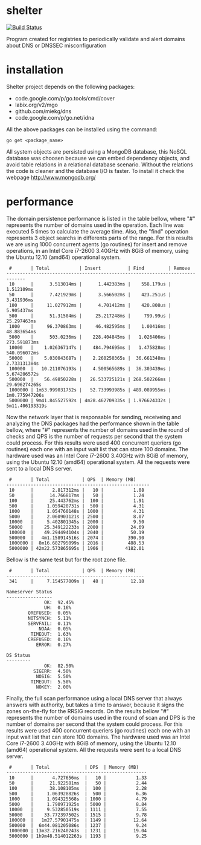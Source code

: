shelter
=======

[![Build Status](https://travis-ci.org/rafaeljusto/shelter.png?branch=rest)](https://travis-ci.org/rafaeljusto/shelter)

Program created for registries to periodically validate and alert domains about DNS or
DNSSEC misconfiguration

installation
============

Shelter project depends on the following packages:
* code.google.com/p/go.tools/cmd/cover
* labix.org/v2/mgo
* github.com/miekg/dns
* code.google.com/p/go.net/idna

All the above packages can be installed using the command:

```
go get <package_name>
```

All system objects are persisted using a MongoDB database, this NoSQL database was choosen
because we can embed dependency objects, and avoid table relations in a relational
database scenario. Without the relations the code is cleaner and the database I/O is
faster. To install it check the webpage http://www.mongodb.org/

performance
===========

The domain persistence performance is listed in the table bellow, where "#" represents the
number of domains used in the operation. Each line was executed 5 times to calculate the
average time. Also, the "find" operation represents 3 object searchs in differents parts
of the range. For this results we are using 1000 concurrent agents (go routines) for
insert and remove operations, in an Intel Core i7-2600 3.40GHz with 8GiB of memory, using
the Ubuntu 12.10 (amd64) operational system.

```
 #       | Total           | Insert          | Find         | Remove
-----------------------------------------------------------------------------
 10      |      3.513014ms |      1.442383ms |    558.179us |      1.512109ms
 50      |      7.421929ms |      3.566502ms |    423.251us |      3.431936ms
 100     |     11.027912ms |      4.701412ms |    420.808us |      5.905437ms
 500     |      51.31504ms |     25.217248ms |     799.99us |     25.297463ms
 1000    |     96.370863ms |     46.482595ms |    1.00416ms |     48.883654ms
 5000    |      503.0236ms |    228.404845ms |   1.026406ms |    273.591873ms
 10000   |    1.026367147s |    484.794695ms |   1.475828ms |    540.096072ms
 50000   |    5.030043687s |    2.260250365s |  36.661348ms |    2.733131384s
 100000  |   10.211076193s |    4.500565689s |  36.303439ms |    5.674206572s
 500000  |    56.49850228s |   26.533725121s | 268.502266ms |   29.696274265s
 1000000 | 1m53.999031752s |   52.733993985s | 489.089955ms |  1m0.775947206s
 5000000 | 9m41.845527592s | 4m28.462709335s | 1.976624332s | 5m11.406193319s
```

Now the network layer that is responsable for sending, receiveing and analyzing the DNS
packages had the performance shown in the table bellow, where "#" represents the number of
domains used in the round of checks and QPS is the number of requests per second that the
system could process. For this results were used 400 concurrent queriers (go routines)
each one with an input wait list that can store 100 domains. The hardware used was an
Intel Core i7-2600 3.40GHz with 8GiB of memory, using the Ubuntu 12.10 (amd64) operational
system. All the requests were sent to a local DNS server.

```
 #       | Total            | QPS  | Memory (MB)
-----------------------------------------------------
 10      |       2.817312ms |   10 |           1.08
 50      |      14.766817ms |   50 |           1.24
 100     |      25.443762ms |  100 |           1.91
 500     |     1.059420731s |  500 |           4.31
 1000    |     1.054760148s | 1000 |           4.31
 5000    |     2.060903121s | 2500 |           8.07
 10000   |     5.402801345s | 2000 |           9.50
 50000   |    25.349122233s | 2000 |          24.69
 100000  |    49.294494104s | 2040 |          50.19
 500000  |   4m1.158914516s | 2074 |         390.90
 1000000 |  8m16.682795099s | 2016 |         488.53
 5000000 | 42m22.573865695s | 1966 |        4182.01
```

Bellow is the same test but for the root zone file.

```
 #       | Total            | QPS  | Memory (MB)
---------------------------------------------------
 341     |     7.154577009s |   48 |          12.18

Nameserver Status
-----------------
              OK:  92.45%
              UH:  0.16%
        QREFUSED:  0.05%
        NOTSYNCH:  5.11%
        SERVFAIL:  0.11%
            NOAA:  0.05%
         TIMEOUT:  1.63%
        CREFUSED:  0.16%
           ERROR:  0.27%

DS Status
---------
              OK:  82.50%
          SIGERR:  4.50%
           NOSIG:  5.50%
         TIMEOUT:  5.50%
           NOKEY:  2.00%
```

Finally, the full scan performance using a local DNS server that always answers with
authority, but takes a time to answer, because it signs the zones on-the-fly for the RRSIG
records. On the results bellow "#" represents the number of domains used in the round of
scan and DPS is the number of domains per second that the system could process. For this
results were used 400 concurrent queriers (go routines) each one with an input wait list
that can store 100 domains. The hardware used was an Intel Core i7-2600 3.40GHz with 8GiB
of memory, using the Ubuntu 12.10 (amd64) operational system. All the requests were sent
to a local DNS server.

```
 #       | Total             | DPS  | Memory (MB)
----------------------------------------------------
 10      |       4.727656ms  |   10 |           1.33
 50      |      21.922581ms  |   50 |           2.44
 100     |      38.108105ms  |  100 |           2.28
 500     |     1.063928826s  |  500 |           6.36
 1000    |     1.094325568s  | 1000 |           4.79
 5000    |     1.790971925s  | 5000 |           8.84
 10000   |     9.532850519s  | 1111 |           7.55
 50000   |    33.772397502s  | 1515 |           9.78
 100000  |   1m27.57901475s  | 1149 |          12.64
 500000  |  6m44.081205086s  | 1237 |           9.24
 1000000 | 13m32.216240243s  | 1231 |          19.04
 5000000 | 1h9m48.514012263s | 1193 |           9.25
```
